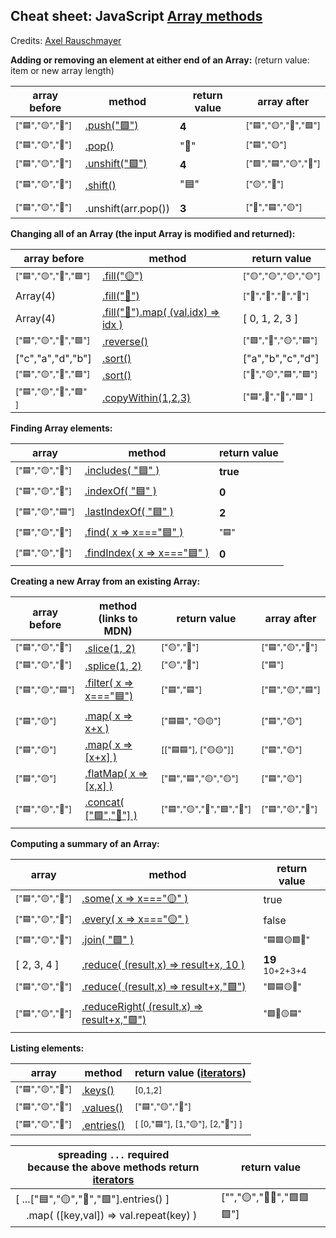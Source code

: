 ## Cheat sheet: JavaScript [Array methods](https://developer.mozilla.org/en-US/docs/Web/JavaScript/Reference/Global_Objects/Array) 

Credits: [Axel Rauschmayer](https://gist.github.com/rauschma/6cdeb4af7586aa03baed2f925e0a084b)

**Adding or removing an element at either end of an Array:** (return value: item or new array length)

| array before | method | return value | array after |
|---|---|---|---|
|<sup>["🟦","🟡","🔺"]</sup>|[.push("🟩")](https://developer.mozilla.org/en-US/docs/Web/JavaScript/Reference/Global_Objects/Array/push)|**4**|<sup>["🟦","🟡","🔺","🟩"]</sup>|
|<sup>["🟦","🟡","🔺"]</sup>|[.pop()](https://developer.mozilla.org/en-US/docs/Web/JavaScript/Reference/Global_Objects/Array/pop)|"🔺"|<sup>["🟦","🟡"]</sup>|
|<sup>["🟦","🟡","🔺"]</sup>|[.unshift("🟩")](https://developer.mozilla.org/en-US/docs/Web/JavaScript/Reference/Global_Objects/Array/unshift)|**4**|<sup>["🟩","🟦","🟡","🔺"]</sup>|
|<sup>["🟦","🟡","🔺"]</sup>|[.shift()](https://developer.mozilla.org/en-US/docs/Web/JavaScript/Reference/Global_Objects/Array/shift)|"🟦"|<sup>["🟡","🔺"]</sup>|
|||||
  |<sup>["🟦","🟡","🔺"]</sup>|.unshift(arr.pop())|**3**|<sup>["🔺","🟦","🟡"]</sup>|

**Changing all of an Array (the input Array is modified and returned):** 

| array before | method | return value |
|---|---|---|
|<sup>["🟦","🟡","🔺","🟩"]</sup>|[.fill("🟡")](https://developer.mozilla.org/en-US/docs/Web/JavaScript/Reference/Global_Objects/Array/fill)|<sup>["🟡","🟡","🟡","🟡"]</sup>|
|Array(4)|[.fill("🔺")](https://developer.mozilla.org/en-US/docs/Web/JavaScript/Reference/Global_Objects/Array/fill)|<sup>["🔺","🔺","🔺","🔺"]</sup>|
|Array(4)|[.fill("🔺").map( (val,idx) => idx )](https://developer.mozilla.org/en-US/docs/Web/JavaScript/Reference/Global_Objects/Array/fill)|[ 0, 1, 2, 3 ]|
|<sup>["🟦","🟡","🔺","🟩"]</sup>|[.reverse()](https://developer.mozilla.org/en-US/docs/Web/JavaScript/Reference/Global_Objects/Array/reverse)|<sup>["🟩","🔺","🟡","🟦"]</sup>|
|["c","a","d","b"]|[.sort()](https://developer.mozilla.org/en-US/docs/Web/JavaScript/Reference/Global_Objects/Array/sort)|["a","b","c","d"]|
|<sup>["🟦","🟡","🔺","🟩"]</sup>|[.sort()](https://developer.mozilla.org/en-US/docs/Web/JavaScript/Reference/Global_Objects/Array/sort)|<sup>["🔺","🟡","🟦","🟩"]</sup>|
|<sup>["🟦","🟡","🔺","🟩" ]</sup>|[.copyWithin(1,2,3)](https://developer.mozilla.org/en-US/docs/Web/JavaScript/Reference/Global_Objects/Array/copyWithin)|<sup>["🟦",🔺","🔺","🟩" ]</sup>|

**Finding Array elements:**  

| array | method | return value |
|---|---|---|
|<sup>["🟦","🟡","🔺"]</sup>|[.includes( "🟦" )](https://developer.mozilla.org/en-US/docs/Web/JavaScript/Reference/Global_Objects/Array/includes)|**true**|
|<sup>["🟦","🟡","🔺"]</sup>|[.indexOf( "🟦" )](https://developer.mozilla.org/en-US/docs/Web/JavaScript/Reference/Global_Objects/Array/indexof)|**0**|
|<sup>["🟦","🟡","🟦"]</sup>|[.lastIndexOf( "🟦" )](https://developer.mozilla.org/en-US/docs/Web/JavaScript/Reference/Global_Objects/Array/lastindexof)|**2**|
|<sup>["🟦","🟡","🔺"]</sup>|[.find( x => x==="🟦" )](https://developer.mozilla.org/en-US/docs/Web/JavaScript/Reference/Global_Objects/Array/find)|<sup>"🟦"</sup>|
|<sup>["🟦","🟡","🔺"]</sup>|[.findIndex( x => x==="🟦" )](https://developer.mozilla.org/en-US/docs/Web/JavaScript/Reference/Global_Objects/Array/findIndex)|**0**|

**Creating a new Array from an existing Array:**

| array before | method (links to MDN) | return value | array after |
|---|---|---|---|
|<sup>["🟦","🟡","🔺"]</sup>|[.slice(1, 2)](https://developer.mozilla.org/en-US/docs/Web/JavaScript/Reference/Global_Objects/Array/slice)|<sup>["🟡","🔺"]</sup>|<sup>["🟦","🟡","🔺"]</sup>|
|<sup>["🟦","🟡","🔺"]</sup>|[.splice(1, 2)](https://developer.mozilla.org/en-US/docs/Web/JavaScript/Reference/Global_Objects/Array/splice)|<sup>["🟡","🔺"]</sup>|<sup>["🟦"]</sup>|
|<sup>["🟦","🟡","🟦"]</sup>|[.filter( x => x==="🟦")](https://developer.mozilla.org/en-US/docs/Web/JavaScript/Reference/Global_Objects/Array/filter)|<sup>["🟦","🟦"]</sup>|<sup>["🟦","🟡","🟦"]</sup>|
|<sup>["🟦","🟡"]</sup>|[.map( x => x+x )](https://developer.mozilla.org/en-US/docs/Web/JavaScript/Reference/Global_Objects/Array/map)|<sup>["🟦🟦", "🟡🟡"]</sup>|<sup>["🟦","🟡"]</sup>|
|<sup>["🟦","🟡"]</sup>|[.map( x => [x+x] )](https://developer.mozilla.org/en-US/docs/Web/JavaScript/Reference/Global_Objects/Array/map)|<sup>[["🟦🟦"], ["🟡🟡"]]</sup>|<sup>["🟦","🟡"]</sup>|
|<sup>["🟦","🟡"]</sup>|[.flatMap( x => [x,x] )](https://developer.mozilla.org/en-US/docs/Web/JavaScript/Reference/Global_Objects/Array/FlatMap)|<sup>["🟦","🟦","🟡","🟡"]</sup>|<sup>["🟦","🟡"]</sup>|
|<sup>["🟦","🟡","🔺"]</sup>|[.concat( ["🟩","🔴"] )](https://developer.mozilla.org/en-US/docs/Web/JavaScript/Reference/Global_Objects/Array/concat)|<sup>["🟦","🟡","🔺","🟩","🔴"]</sup>|<sup>["🟦","🟡","🔺"]</sup>|

**Computing a summary of an Array:**  

| array | method | return value|
|---|---|---|
|<sup>["🟦","🟡","🔺"]</sup>|[.some( x => x==="🟡" )](https://developer.mozilla.org/en-US/docs/Web/JavaScript/Reference/Global_Objects/Array/some)|true|
|<sup>["🟦","🟡","🔺"]</sup>|[.every( x => x==="🟡" )](https://developer.mozilla.org/en-US/docs/Web/JavaScript/Reference/Global_Objects/Array/every)|false|
|<sup>["🟦","🟡","🔺"]</sup>|[.join( "🟩" )](https://developer.mozilla.org/en-US/docs/Web/JavaScript/Reference/Global_Objects/Array/join)|<sup>"🟦🟩🟡🟩🔺"</sup>|
|[ 2, 3, 4 ]|[.reduce( (result,x) => result+x, 10 )](https://developer.mozilla.org/en-US/docs/Web/JavaScript/Reference/Global_Objects/Array/reduce)|**19**<sup> 10+2+3+4</sup>|
|<sup>["🟦","🟡","🔺"]</sup>|[.reduce( (result,x) => result+x,"🟩")](https://developer.mozilla.org/en-US/docs/Web/JavaScript/Reference/Global_Objects/Array/reduce)|<sup>"🟩🟦🟡🔺"</sup>|
|<sup>["🟦","🟡","🔺"]</sup>|[.reduceRight( (result,x) => result+x,"🟩")](https://developer.mozilla.org/en-US/docs/Web/JavaScript/Reference/Global_Objects/Array/reduceright)|<sup>"🟩🔺🟡🟦"</sup>|

**Listing elements:**  

| array | method | return value ([iterators](https://developer.mozilla.org/en-US/docs/Web/JavaScript/Guide/Iterators_and_Generators#iterators)) |
|---|---|---|
|<sup>["🟦","🟡","🔺"]</sup>|[.keys()](https://developer.mozilla.org/en-US/docs/Web/JavaScript/Reference/Global_Objects/Array/keys)|<sup>[0,1,2]</sup>|
|<sup>["🟦","🟡","🔺"]</sup>|[.values()](https://developer.mozilla.org/en-US/docs/Web/JavaScript/Reference/Global_Objects/Array/values)|<sup>["🟦","🟡","🔺"]</sup>|
|<sup>["🟦","🟡","🔺"]</sup>|[.entries()](https://developer.mozilla.org/en-US/docs/Web/JavaScript/Reference/Global_Objects/Array/entries)|<sup>[ [0,"🟦"], [1,"🟡"], [2,"🔺"] ]</sup>|

| spreading `...` required<br>because the above methods return [iterators](https://developer.mozilla.org/en-US/docs/Web/JavaScript/Guide/Iterators_and_Generators#iterators)| return value |
|---|---|
|[ ...["🟦","🟡","🔺","🟩"].entries() ]<br>&nbsp;&nbsp;&nbsp;&nbsp;.map( ([key,val]) => val.repeat(key) )|["","🟡","🔺🔺","🟩🟩🟩"]|



